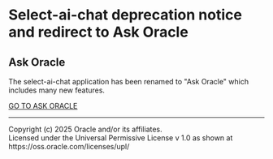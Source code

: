 # Select-ai-chat deprecation notice and redirect to Ask Oracle


## Ask Oracle 

The select-ai-chat application has been renamed to "Ask Oracle" which includes many new features.

[GO TO ASK ORACLE](https://github.com/oracle-devrel/oracle-autonomous-database-samples/tree/main/apex/Ask-Oracle/README.md)





<hr>
Copyright (c) 2025 Oracle and/or its affiliates.<br>
Licensed under the Universal Permissive License v 1.0 as shown at https://oss.oracle.com/licenses/upl/
